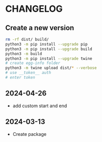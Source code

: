 # CHANGELOG

## Create a new version

```sh
rm -rf dist/ build/
python3 -m pip install --upgrade pip
python3 -m pip install --upgrade build
python3 -m build
python3 -m pip install --upgrade twine
# create egg-info folder
python3 -m twine upload dist/* --verbose
# use __token__ auth
# enter token
```

## 2024-04-26

- add custom start and end

## 2024-03-13

- Create package
